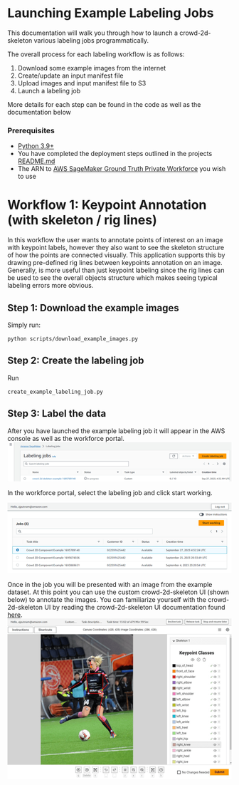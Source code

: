 # Launching Example Labeling Jobs
This documentation will walk you through how to launch a crowd-2d-skeleton
various labeling jobs programmatically.

The overall process for each labeling workflow is as follows:
1) Download some example images from the internet
2) Create/update an input manifest file
3) Upload images and input manifest file to S3
4) Launch a labeling job

More details for each step can be found in the code as well as the documentation
below

###  Prerequisites

* [Python 3.9+](https://www.python.org/downloads/release/python-390/)
* You have completed the deployment steps outlined in the projects [README.md](../README.md)
* The ARN to [AWS SageMaker Ground Truth Private Workforce](https://docs.aws.amazon.com/sagemaker/latest/dg/sms-workforce-create-private-console.html) you wish to use

# Workflow 1: Keypoint Annotation (with skeleton / rig lines)
In this workflow the user wants to annotate points of interest on an image with
keypoint labels, however they also want to see the skeleton structure of how the
points are connected visually. This application supports this by drawing
pre-defined rig lines between keypoints annotation on an image. Generally, is
more useful than just keypoint labeling since the rig lines can be used to see
the overall objects structure which makes seeing typical labeling errors more
obvious.

## Step 1: Download the example images
Simply run:
```shell
python scripts/download_example_images.py
```
## Step 2: Create the labeling job
Run
```shell
create_example_labeling_job.py
```
## Step 3: Label the data
After you have launched the example labeling job it will appear in the AWS console as well as the workforce portal.
![](../docs/aws_sagemaker_ground_truth_console_1.png)


In the workforce portal, select the labeling job and click start working.

![](../docs/aws_sagemaker_ground_truth_console_2.png)


Once in the job you will be presented with an image from the example dataset.
At this point you can use the custom crowd-2d-skeleton UI (shown below) to
annotate the images. You can familiarize yourself with the crowd-2d-skeleton
UI by reading the crowd-2d-skeleton UI documentation found [here](https://github.com/aws-samples/sagemaker-ground-truth-crowd-2d-skeleton-component/blob/main/USER_GUIDE.md).
![](../docs/custom_ui_1.png)
